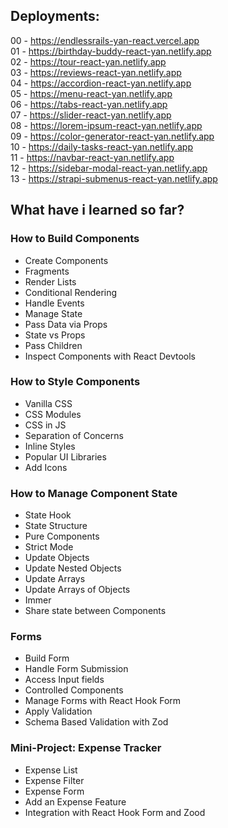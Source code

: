 ## Deployments:

00 - https://endlessrails-yan-react.vercel.app<br>
01 - https://birthday-buddy-react-yan.netlify.app<br>
02 - https://tour-react-yan.netlify.app<br>
03 - https://reviews-react-yan.netlify.app<br>
04 - https://accordion-react-yan.netlify.app<br>
05 - https://menu-react-yan.netlify.app<br>
06 - https://tabs-react-yan.netlify.app<br>
07 - https://slider-react-yan.netlify.app<br>
08 - https://lorem-ipsum-react-yan.netlify.app<br>
09 - https://color-generator-react-yan.netlify.app<br>
10 - https://daily-tasks-react-yan.netlify.app<br>
11 - https://navbar-react-yan.netlify.app<br>
12 - https://sidebar-modal-react-yan.netlify.app<br>
13 - https://strapi-submenus-react-yan.netlify.app<br>



## What have i learned so far?

### How to Build Components

<ul>
   <li>Create Components</li>
   <li>Fragments</li>
   <li>Render Lists</li>
   <li>Conditional Rendering</li>
   <li>Handle Events</li>
   <li>Manage State</li>
   <li>Pass Data via Props</li>
   <li>State vs Props</li>
   <li>Pass Children</li>
   <li>Inspect Components with React Devtools</li>
</ul>

### How to Style Components

<ul>
   <li>Vanilla CSS</li>
   <li>CSS Modules</li>
   <li>CSS in JS</li>
   <li>Separation of Concerns</li>
   <li>Inline Styles</li>
   <li>Popular UI Libraries</li>
   <li>Add Icons</li>
</ul>

### How to Manage Component State

<ul>
   <li>State Hook</li>
   <li>State Structure</li>
   <li>Pure Components</li>
   <li>Strict Mode</li>
   <li>Update Objects</li>
   <li>Update Nested Objects</li>
   <li>Update Arrays</li>
   <li>Update Arrays of Objects</li>
   <li>Immer</li>
   <li>Share state between Components</li>
</ul>

### Forms

<ul>
   <li>Build Form</li>
   <li>Handle Form Submission</li>
   <li>Access Input fields</li>
   <li>Controlled Components</li>
   <li>Manage Forms with React Hook Form</li>
   <li>Apply Validation</li>
   <li>Schema Based Validation with Zod</li>
</ul>

### Mini-Project: Expense Tracker

<ul>
   <li>Expense List</li>
   <li>Expense Filter</li>
   <li>Expense Form</li>
   <li>Add an Expense Feature</li>
   <li>Integration with React Hook Form and Zood</li>
</ul>
